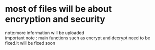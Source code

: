 # most of files will be about encryption and security

 note:more information will be uploaded<br>
 important note : main functions such as encrypt and decrypt need to be fixed.it will be fixed soon
